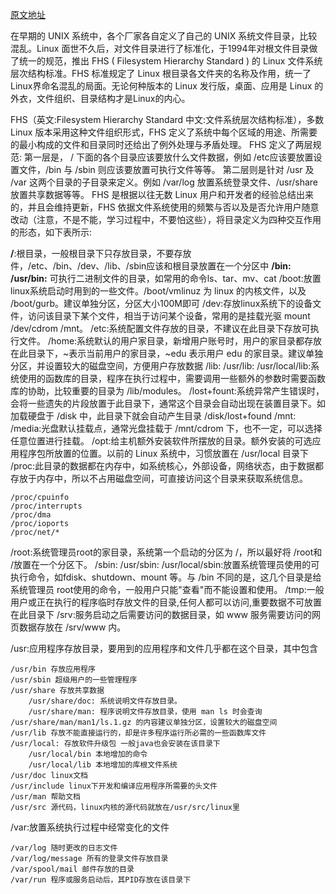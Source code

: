 [原文地址](https://www.cnblogs.com/dengyungao/p/8426878.html)

在早期的 UNIX 系统中，各个厂家各自定义了自己的 UNIX 系统文件目录，比较混乱。Linux 面世不久后，对文件目录进行了标准化，于1994年对根文件目录做了统一的规范，推出 FHS ( Filesystem Hierarchy Standard ) 的 Linux 文件系统层次结构标准。FHS 标准规定了 Linux 根目录各文件夹的名称及作用，统一了Linux界命名混乱的局面。无论何种版本的 Linux 发行版，桌面、应用是 Linux 的外衣，文件组织、目录结构才是Linux的内心。

FHS（英文:Filesystem Hierarchy Standard 中文:文件系统层次结构标准），多数 Linux 版本采用这种文件组织形式，FHS 定义了系统中每个区域的用途、所需要的最小构成的文件和目录同时还给出了例外处理与矛盾处理。
    FHS 定义了两层规范:
        第一层是， / 下面的各个目录应该要放什么文件数据，例如 /etc应该要放置设置文件，/bin 与 /sbin 则应该要放置可执行文件等等。
        第二层则是针对 /usr 及 /var 这两个目录的子目录来定义。例如 /var/log 放置系统登录文件、/usr/share 放置共享数据等等。
    FHS 是根据以往无数 Linux 用户和开发者的经验总结出来的，并且会维持更新，FHS 依据文件系统使用的频繁与否以及是否允许用户随意改动（注意，不是不能，学习过程中，不要怕这些），将目录定义为四种交互作用的形态，如下表所示:

**/**:根目录，一般根目录下只存放目录，不要存放件，/etc、/bin、/dev、/lib、/sbin应该和根目录放置在一个分区中
**/bin: /usr/bin:** 可执行二进制文件的目录，如常用的命令ls、tar、mv、cat
/boot:放置linux系统启动时用到的一些文件。/boot/vmlinuz 为 linux 的内核文件，以及 /boot/gurb。建议单独分区，分区大小100M即可
/dev:存放linux系统下的设备文件，访问该目录下某个文件，相当于访问某个设备，常用的是挂载光驱 mount /dev/cdrom /mnt。
/etc:系统配置文件存放的目录，不建议在此目录下存放可执行文件。
/home:系统默认的用户家目录，新增用户账号时，用户的家目录都存放在此目录下，~表示当前用户的家目录，~edu 表示用户 edu 的家目录。建议单独分区，并设置较大的磁盘空间，方便用户存放数据
/lib: /usr/lib: /usr/local/lib:系统使用的函数库的目录，程序在执行过程中，需要调用一些额外的参数时需要函数库的协助，比较重要的目录为 /lib/modules。
/lost+fount:系统异常产生错误时，会将一些遗失的片段放置于此目录下，通常这个目录会自动出现在装置目录下。如加载硬盘于 /disk 中，此目录下就会自动产生目录 /disk/lost+found
/mnt: /media:光盘默认挂载点，通常光盘挂载于 /mnt/cdrom 下，也不一定，可以选择任意位置进行挂载。
/opt:给主机额外安装软件所摆放的目录。额外安装的可选应用程序包所放置的位置。以前的 Linux 系统中，习惯放置在 /usr/local 目录下
/proc:此目录的数据都在内存中，如系统核心，外部设备，网络状态，由于数据都存放于内存中，所以不占用磁盘空间，可直接访问这个目录来获取系统信息。

    /proc/cpuinfo
    /proc/interrupts
    /proc/dma
    /proc/ioports
    /proc/net/*

/root:系统管理员root的家目录，系统第一个启动的分区为 /，所以最好将 /root和 /放置在一个分区下。
/sbin: /usr/sbin: /usr/local/sbin:放置系统管理员使用的可执行命令，如fdisk、shutdown、mount 等。与 /bin 不同的是，这几个目录是给系统管理员 root使用的命令，一般用户只能"查看"而不能设置和使用。
/tmp:一般用户或正在执行的程序临时存放文件的目录,任何人都可以访问,重要数据不可放置在此目录下
/srv:服务启动之后需要访问的数据目录，如 www 服务需要访问的网页数据存放在 /srv/www 内。

/usr:应用程序存放目录，要用到的应用程序和文件几乎都在这个目录，其中包含

    /usr/bin 存放应用程序
    /usr/sbin 超级用户的一些管理程序
    /usr/share 存放共享数据
        /usr/share/doc: 系统说明文件存放目录。
        /usr/share/man: 程序说明文件存放目录，使用 man ls 时会查询 /usr/share/man/man1/ls.1.gz 的内容建议单独分区，设置较大的磁盘空间
    /usr/lib 存放不能直接运行的，却是许多程序运行所必需的一些函数库文件
    /usr/local: 存放软件升级包 一般java也会安装在该目录下
        /usr/local/bin 本地增加的命令
        /usr/local/lib 本地增加的库根文件系统
    /usr/doc linux文档
    /usr/include linux下开发和编译应用程序所需要的头文件
    /usr/man 帮助文档
    /usr/src 源代码，linux内核的源代码就放在/usr/src/linux里

/var:放置系统执行过程中经常变化的文件

    /var/log 随时更改的日志文件
    /var/log/message 所有的登录文件存放目录
    /var/spool/mail 邮件存放的目录
    /var/run 程序或服务启动后，其PID存放在该目录下
